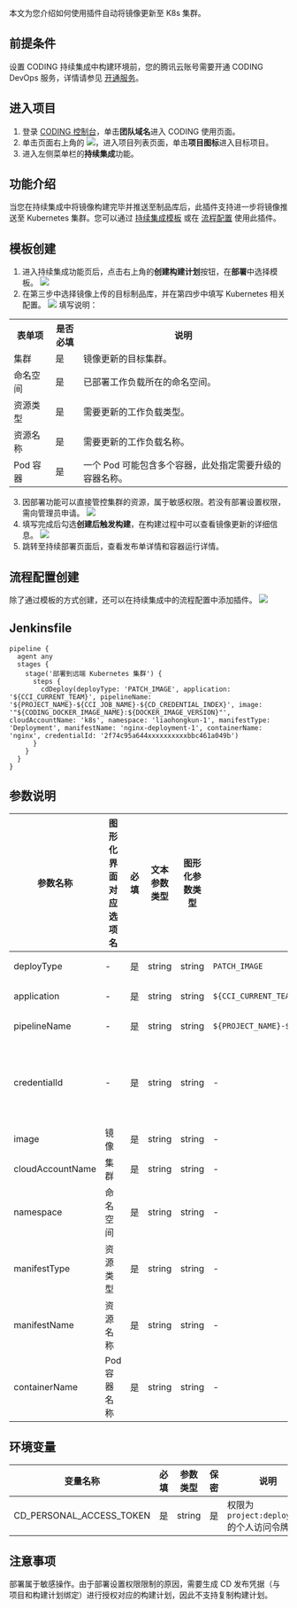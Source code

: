 本文为您介绍如何使用插件自动将镜像更新至 K8s 集群。

## 前提条件
设置 CODING 持续集成中构建环境前，您的腾讯云账号需要开通 CODING DevOps 服务，详情请参见 [开通服务](https://cloud.tencent.com/document/product/1115/37268)。

## 进入项目
1. 登录 [CODING 控制台](https://console.cloud.tencent.com/coding)，单击**团队域名**进入 CODING 使用页面。
2. 单击页面右上角的 <img src ="https://main.qcloudimg.com/raw/d94a8e60dd3a41d0af07d72ae0e9d70e.png" style ="margin:0">，进入项目列表页面，单击**项目图标**进入目标项目。
3.  进入左侧菜单栏的**持续集成**功能。

## 功能介绍[](id:intro)
当您在持续集成中将镜像构建完毕并推送至制品库后，此插件支持进一步将镜像推送至 Kubernetes 集群。您可以通过 [持续集成模板](#template) 或在 [流程配置](#process-configuration) 使用此插件。

## 模板创建[](id:template)
1. 进入持续集成功能页后，点击右上角的**创建构建计划**按钮，在**部署**中选择模板。
![](https://qcloudimg.tencent-cloud.cn/raw/3fb18534ee0341ccc5d25bf2538a7a78.png)
2. 在第三步中选择镜像上传的目标制品库，并在第四步中填写 Kubernetes 相关配置。
![](https://qcloudimg.tencent-cloud.cn/raw/7a92352e919bb1f9a95aed82d484456c.png)
填写说明：
<table>
   <tr>
      <th width="15%" >表单项</td>
      <th width="10%" >是否必填</td>
      <th width="75%" >说明</td>
   </tr>
   <tr>
      <td>集群</td>
      <td>是</td>
      <td>镜像更新的目标集群。</td>
   </tr>
   <tr>
      <td>命名空间</td>
      <td>是</td>
      <td>已部署工作负载所在的命名空间。</td>
   </tr>
   <tr>
      <td>资源类型</td>
      <td>是</td>
      <td>需要更新的工作负载类型。</td>
   </tr>
   <tr>
      <td>资源名称</td>
      <td>是</td>
      <td>需要更新的工作负载名称。</td>
   </tr>
   <tr>
      <td>Pod 容器</td>
      <td>是</td>
      <td>一个 Pod 可能包含多个容器，此处指定需要升级的容器名称。</td>
   </tr>
</table>


3. 因部署功能可以直接管控集群的资源，属于敏感权限。若没有部署设置权限，需向管理员申请。
![](https://qcloudimg.tencent-cloud.cn/raw/4b2679603d0320ce4cf3e71f8d46920d.png)
4. 填写完成后勾选**创建后触发构建**，在构建过程中可以查看镜像更新的详细信息。
![](https://qcloudimg.tencent-cloud.cn/raw/465cb6aea67c62d9dde2c8e40173a1fb.png)
5. 跳转至持续部署页面后，查看发布单详情和容器运行详情。

<!--![](https://help-assets.codehub.cn/enterprise/20210410105803.png)
![](https://help-assets.codehub.cn/enterprise/20210410105828.png)-->

## 流程配置创建[](id:process-configuration)
除了通过模板的方式创建，还可以在持续集成中的流程配置中添加插件。
![](https://qcloudimg.tencent-cloud.cn/raw/a1752aceee08ba6f66e3f2989cc449d0.png)

## Jenkinsfile[](id:jenkins)
```jenkins
pipeline {
  agent any
  stages {
    stage('部署到远端 Kubernetes 集群') {
      steps {
        cdDeploy(deployType: 'PATCH_IMAGE', application: '${CCI_CURRENT_TEAM}', pipelineName: '${PROJECT_NAME}-${CCI_JOB_NAME}-${CD_CREDENTIAL_INDEX}', image: '"${CODING_DOCKER_IMAGE_NAME}:${DOCKER_IMAGE_VERSION}"', cloudAccountName: 'k8s', namespace: 'liaohongkun-1', manifestType: 'Deployment', manifestName: 'nginx-deployment-1', containerName: 'nginx', credentialId: '2f74c95a644xxxxxxxxxxbbc461a049b')
      }
    }
  }
}
```

## 参数说明[](id:parameter)

| 参数名称         | 图形化界面对应选项名 | 必填 | 文本参数类型 | 图形化参数类型 | 默认值              | 说明                                |
| ---------------- | -------------------- | ---- | ------------ | -------------- | -------------------------------------------------------- | ----------------------------------- |
| deployType       | -         | 是   | string       | string         | `PATCH_IMAGE`                 | 发布类型                            |
| application      | -     | 是   | string       | string         | `${CCI_CURRENT_TEAM}`               | CD 应用名称                         |
| pipelineName     | -        | 是   | string       | string         | `${PROJECT_NAME}-${CCI_JOB_NAME}-${CD_CREDENTIAL_INDEX}` | 部署流程名称          |
| credentialId     | -          | 是   | string       | string         | -        | CD 发布凭据（与项目和构建计划绑定） |
| image            | 镜像        | 是   | string       | string         | -     | Docker 镜像                         |
| cloudAccountName | 集群        | 是   | string       | string         | -          | 云账号名称              |
| namespace        | 命名空间   | 是   | string       | string         | -         | 命名空间        |
| manifestType     | 资源类型    | 是   | string       | string         | -          | 资源类型          |
| manifestName     | 资源名称      | 是   | string       | string         | -               | 资源名称           |
| containerName    | Pod 容器名称     | 是   | string       | string         | -        | Pod 容器名称         |

## 环境变量[](id:env)

| 变量名称    | 必填 | 参数类型 | 保密 | 说明                                       |
| ------------------------ | ---- | -------- | ---- | ------------------------------------------ |
| CD_PERSONAL_ACCESS_TOKEN | 是   | string   | 是   | 权限为 `project:deployment` 的个人访问令牌 |

## 注意事项[](id:notice)
部署属于敏感操作。由于部署设置权限限制的原因，需要生成 CD 发布凭据（与项目和构建计划绑定）进行授权对应的构建计划，因此不支持复制构建计划。
